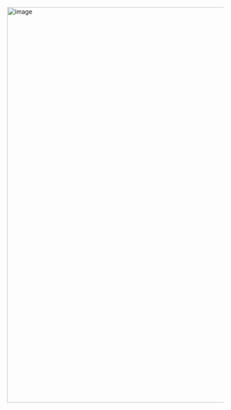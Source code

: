 <img width="920" alt="image" src="https://github.com/DanielaOrd97/ProgramacionWeb1/assets/98971512/718e6708-c381-4690-9aa5-a8ec338db535">
